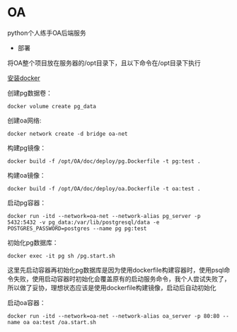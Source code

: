 # OA
python个人练手OA后端服务

+ 部署

将OA整个项目放在服务器的/opt目录下，且以下命令在/opt目录下执行

[安装docker](https://github.com/shiyangqin/doc/blob/master/Linux/docker.md#centos7%E5%AE%89%E8%A3%85docker)

创建pg数据卷：
```
docker volume create pg_data
```

创建oa网络:
```
docker network create -d bridge oa-net
```

构建pg镜像：
```
docker build -f /opt/OA/doc/deploy/pg.Dockerfile -t pg:test .
```

构建oa镜像：
```
docker build -f /opt/OA/doc/deploy/oa.Dockerfile -t oa:test .
```

启动pg容器：
```
docker run -itd --network=oa-net --network-alias pg_server -p 5432:5432 -v pg_data:/var/lib/postgresql/data -e POSTGRES_PASSWORD=postgres --name pg pg:test
```

初始化pg数据库：
```
docker exec -it pg sh /pg.start.sh
```

这里先启动容器再初始化pg数据库是因为使用dockerfile构建容器时，使用psql命令失败，使用启动容器时初始化会覆盖原有的启动服务命令，我个人尝试失败了，所以做了妥协，理想状态应该是使用dockerfile构建镜像，启动后自动初始化

启动oa容器：
```
docker run -itd --network=oa-net --network-alias oa_server -p 80:80 --name oa oa:test /oa.start.sh
```
